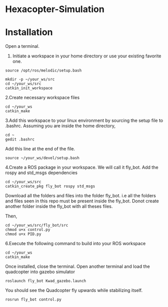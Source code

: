 
# Hexacopter-Simulation
# Installation #


Open a terminal.
1. Initiate a workspace in your home directory or use your existing favorite one.
```
source /opt/ros/melodic/setup.bash 

mkdir -p ~/your_ws/src
cd ~/your_ws/src
catkin_init_workspace
```

2.Create necessary workspace files
```
cd ~/your_ws
catkin_make
```

3.Add this workspace to your linux environment by sourcing the setup file to .bashrc. Assuming you are inside the home directory, 
```
cd ~
gedit .bashrc
```
Add this line at the end of the file.
```
source ~/your_ws/devel/setup.bash
```

4.Create a ROS package in your workspace. We will call it fly_bot. Add the rospy and std_msgs dependencies
```
cd ~/your_ws/src
catkin_create_pkg fly_bot rospy std_msgs
```

Download all the folders and files into the folder fly_bot. i.e all the folders and files seen in this repo must be present inside the fly_bot. Donot create another folder inside the fly_bot with all theses files.

Then,
```
cd ~/your_ws/src/fly_bot/src
chmod u+x control.py
chmod u+x PID.py
```

6.Execute the following command to build into your ROS workspace
```
cd ~/your_ws
catkin_make
```

Once installed, close the terminal. Open another terminal and load the quadcopter into gazebo simulator
```
roslaunch fly_bot Kwad_gazebo.launch
```

You should see the Quadcopter fly upwards while stabilizing itself.

```
rosrun fly_bot control.py
```



